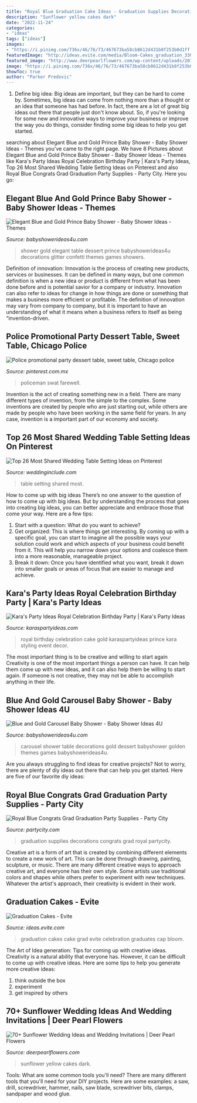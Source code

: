 ```yaml
---
title: "Royal Blue Graduation Cake Ideas - Graduation Supplies Decorations Congrats Grad Royal Partycity"
description: "Sunflower yellow cakes dark"
date: "2022-11-24"
categories:
- "ideas"
tags: ["ideas"]
images:
- "https://i.pinimg.com/736x/46/76/73/467673ba58cb8612d431b8f253b0d1ff.jpg"
featuredImage: "http://ideas.evite.com/media/Bloom-Cakes_graduation_330.jpg"
featured_image: "http://www.deerpearlflowers.com/wp-content/uploads/2015/05/dark-blue-and-yellow-sunflower-wedding-cakes.jpg"
image: "https://i.pinimg.com/736x/46/76/73/467673ba58cb8612d431b8f253b0d1ff.jpg"
ShowToc: true
author: "Parker Predovic"
---
```



1. Define big idea:
Big ideas are important, but they can be hard to come by. Sometimes, big ideas can come from nothing more than a thought or an idea that someone has had before. In fact, there are a lot of great big ideas out there that people just don't know about. So, if you're looking for some new and innovative ways to improve your business or improve the way you do things, consider finding some big ideas to help you get started.

	

		
searching about Elegant Blue and Gold Prince Baby Shower - Baby Shower Ideas - Themes you've came to the right page. We have 8 Pictures about Elegant Blue and Gold Prince Baby Shower - Baby Shower Ideas - Themes like Kara&#039;s Party Ideas Royal Celebration Birthday Party | Kara&#039;s Party Ideas, Top 26 Most Shared Wedding Table Setting Ideas on Pinterest and also Royal Blue Congrats Grad Graduation Party Supplies - Party City. Here you go:
		
    
## Elegant Blue And Gold Prince Baby Shower - Baby Shower Ideas - Themes

<img loading=lazy src="https://babyshowerideas4u.com/wp-content/uploads/2018/03/blue-and-gold-glitter-confetti-baby-shower-dessert-table.jpg" onerror="this.onerror=null;this.src='https://tse3.mm.bing.net/th?id=OIP.sDrSIvP9hX4TdjKOSiFwrgHaE8&amp;pid=15.1';" alt="Elegant Blue and Gold Prince Baby Shower - Baby Shower Ideas - Themes">

_Source: babyshowerideas4u.com_

>shower gold elegant table dessert prince babyshowerideas4u decorations glitter confetti themes games showers. 

	

Definition of innovation:
Innovation is the process of creating new products, services or businesses. It can be defined in many ways, but one common definition is when a new idea or product is different from what has been done before and is potential savior for a company or industry. Innovation can also refer to ideas for change in how things are done or something that makes a business more efficient or profitable. The definition of innovation may vary from company to company, but it is important to have an understanding of what it means when a business refers to itself as being “invention-driven.

    
## Police Promotional Party Dessert Table, Sweet Table, Chicago Police

<img loading=lazy src="https://i.pinimg.com/736x/46/76/73/467673ba58cb8612d431b8f253b0d1ff.jpg" onerror="this.onerror=null;this.src='https://tse1.mm.bing.net/th?id=OIP.zzlFLTaiV9HqKF65_ZZ47QHaJ3&amp;pid=15.1';" alt="Police promotional party dessert table, sweet table, Chicago police">

_Source: pinterest.com.mx_

>policeman swat farewell. 

	

Invention is the act of creating something new in a field. There are many different types of invention, from the simple to the complex. Some inventions are created by people who are just starting out, while others are made by people who have been working in the same field for years. In any case, invention is a important part of our economy and society.

    
## Top 26 Most Shared Wedding Table Setting Ideas On Pinterest

<img loading=lazy src="http://www.weddinginclude.com/wp-content/uploads/2017/10/The-26-Most-Shared-Wedding-Table-Setting-Ideas_005-600x900.jpg" onerror="this.onerror=null;this.src='https://tse2.mm.bing.net/th?id=OIP.cM9vTvUosR0LjcU8kmioaQHaLH&amp;pid=15.1';" alt="Top 26 Most Shared Wedding Table Setting Ideas on Pinterest">

_Source: weddinginclude.com_

>table setting shared most. 

	

How to come up with big ideas
There’s no one answer to the question of how to come up with big ideas. But by understanding the process that goes into creating big ideas, you can better appreciate and embrace those that come your way. Here are a few tips:
1. Start with a question: What do you want to achieve?
2. Get organized: This is where things get interesting. By coming up with a specific goal, you can start to imagine all the possible ways your solution could work and which aspects of your business could benefit from it. This will help you narrow down your options and coalesce them into a more reasonable, manageable project.
3. Break it down: Once you have identified what you want, break it down into smaller goals or areas of focus that are easier to manage and achieve.

    
## Kara&#039;s Party Ideas Royal Celebration Birthday Party | Kara&#039;s Party Ideas

<img loading=lazy src="https://karaspartyideas.com/wp-content/uploads/2016/09/Royal-Celebration-Birthday-Party-via-Karas-Party-Ideas-KarasPartyIdeas.com20.jpg" onerror="this.onerror=null;this.src='https://tse4.mm.bing.net/th?id=OIP.ZIDRHTb0f2y4JdsdAqCiiwHaLH&amp;pid=15.1';" alt="Kara&#039;s Party Ideas Royal Celebration Birthday Party | Kara&#039;s Party Ideas">

_Source: karaspartyideas.com_

>royal birthday celebration cake gold karaspartyideas prince kara styling event decor. 

	

The most important thing is to be creative and willing to start again
Creativity is one of the most important things a person can have. It can help them come up with new ideas, and it can also help them be willing to start again. If someone is not creative, they may not be able to accomplish anything in their life.

    
## Blue And Gold Carousel Baby Shower - Baby Shower Ideas 4U

<img loading=lazy src="https://babyshowerideas4u.com/wp-content/uploads/2016/09/Golden-Carousel-Babyshower-Dessert-Table.jpg" onerror="this.onerror=null;this.src='https://tse2.mm.bing.net/th?id=OIP.gKPYqWSYIJgM9_FZbEdjsgHaE8&amp;pid=15.1';" alt="Blue and Gold Carousel Baby Shower - Baby Shower Ideas 4U">

_Source: babyshowerideas4u.com_

>carousel shower table decorations gold dessert babyshower golden themes games babyshowerideas4u. 

	

Are you always struggling to find ideas for creative projects? Not to worry, there are plenty of diy ideas out there that can help you get started. Here are five of our favorite diy ideas: 

    
## Royal Blue Congrats Grad Graduation Party Supplies - Party City

<img loading=lazy src="http://partycity.scene7.com/is/image/PartyCity/F45364011F_03_full?scl=1" onerror="this.onerror=null;this.src='https://tse2.mm.bing.net/th?id=OIP.wn-xADgls65ce0KDQxheewHaDv&amp;pid=15.1';" alt="Royal Blue Congrats Grad Graduation Party Supplies - Party City">

_Source: partycity.com_

>graduation supplies decorations congrats grad royal partycity. 

	

Creative art is a form of art that is created by combining different elements to create a new work of art. This can be done through drawing, painting, sculpture, or music. There are many different creative ways to approach creative art, and everyone has their own style. Some artists use traditional colors and shapes while others prefer to experiment with new techniques. Whatever the artist's approach, their creativity is evident in their work.

    
## Graduation Cakes - Evite

<img loading=lazy src="http://ideas.evite.com/media/Bloom-Cakes_graduation_330.jpg" onerror="this.onerror=null;this.src='https://tse1.mm.bing.net/th?id=OIP.t4pk0tOgsNz6adsVpo4YvAHaLO&amp;pid=15.1';" alt="Graduation Cakes - Evite">

_Source: ideas.evite.com_

>graduation cakes cake grad evite celebration graduates cap bloom. 

	

The Art of Idea generation: Tips for coming up with creative ideas.
Creativity is a natural ability that everyone has. However, it can be difficult to come up with creative ideas. Here are some tips to help you generate more creative ideas: 
1. think outside the box 
2. experiment 
3. get inspired by others 

    
## 70+ Sunflower Wedding Ideas And Wedding Invitations | Deer Pearl Flowers

<img loading=lazy src="http://www.deerpearlflowers.com/wp-content/uploads/2015/05/dark-blue-and-yellow-sunflower-wedding-cakes.jpg" onerror="this.onerror=null;this.src='https://tse1.mm.bing.net/th?id=OIP.FWeX0Ub0xyjA5aV4rAuLHgHaLH&amp;pid=15.1';" alt="70+ Sunflower Wedding Ideas and Wedding Invitations | Deer Pearl Flowers">

_Source: deerpearlflowers.com_

>sunflower yellow cakes dark. 

	

Tools: What are some common tools you'll need?
There are many different tools that you'll need for your DIY projects. Here are some examples: a saw, drill, screwdriver, hammer, nails, saw blade, screwdriver bits, clamps, sandpaper and wood glue.

